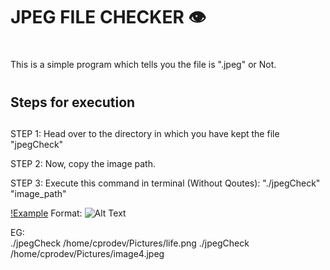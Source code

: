 # <h1>JPEG FILE CHECKER :eye:<h1>

This is a simple program which tells you the file is ".jpeg" or Not.

# <h2>Steps for execution<h2>

STEP 1:
Head over to the directory in which you have kept the file  "jpegCheck"

STEP 2:
Now, copy the image path.

STEP 3:
Execute this command in terminal (Without Qoutes):  "./jpegCheck" "image_path" 
 
[!Example](EG_terminal.png)
Format: ![Alt Text](demo)

EG:     
./jpegCheck /home/cprodev/Pictures/life.png
./jpegCheck /home/cprodev/Pictures/image4.jpeg



